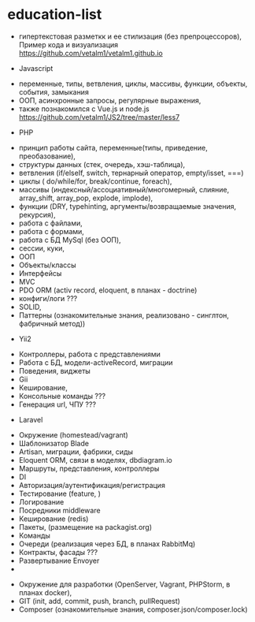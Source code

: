 # education-list

- гипертекстовая разметкк и ее стилизация (без препроцессоров),
Пример кода и визуализация https://github.com/vetalm1/vetalm1.github.io

- Javascript
+ переменные, типы, ветвления, циклы, массивы, функции, объекты, события, замыкания
+ ООП, асинхронные запросы, регулярные выражения,
+ также познакомился с Vue.js и node.js
https://github.com/vetalm1/JS2/tree/master/less7

- PHP
+ принцип работы сайта, переменные(типы, приведение, преобазование),
+ структуры данных (стек, очередь, хэш-таблица),
+ ветвления (if/elseIf, switch, тернарный оператор, empty/isset, ===)
+ циклы ( do/while/for, break/continue, foreach),
+ массивы (индексный/ассоциативный/многомерный, слияние, array_shift, array_pop, explode, implode),
+ функции (DRY, typehinting, аргументы/возвращаемые значения, рекурсия),
+ работа с файлами,
+ работа с формами,
+ работа с БД MySql (без ООП),
+ сессии, куки,
+ ООП
+ Объекты/классы
+ Интерфейсы
+ MVC
+ PDO ORM (activ record, eloquent, в планах - doctrine)
+ конфиги/логи ???
+ SOLID, 
+ Паттерны (ознакомительные знания, реализовано - синглтон, фабричный метод))

- Yii2
+ Контроллеры, работа с представлениями
+ Работа с БД, модели-activeRecord, миграции
+ Поведения, виджеты
+ Gii
+ Кеширование,
+ Консольные команды ???
+ Генерация url, ЧПУ ???

- Laravel
+ Окружение (homestead/vagrant)
+ Шаблонизатор Blade
+ Artisan, миграции, фабрики, сиды
+ Eloquent ORM, связи в моделях, dbdiagram.io
+ Маршруты, представления, контроллеры
+ DI
+ Авторизация/аутентификация/регистрация
+ Тестирование (feature, )
+ Логирование
+ Посредники middleware
+ Кеширование (redis)
+ Пакеты, (размещение на packagist.org)
+ Команды 
+ Очереди (реализация через БД, в планах RabbitMq)
+ Контракты, фасады ???
+ Развертывание Envoyer
+


- Окружение для разработки (OpenServer, Vagrant, PHPStorm, в планах docker),
- GIT (init, add, commit, push, branch, pullRequest)
- Composer (ознакомительные знания, composer.json/composer.lock)
